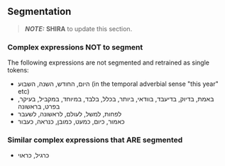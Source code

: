 ## Segmentation

> **_NOTE:_** **SHIRA** to update this section.



### Complex expressions NOT to segment
The following expressions are not segmented and retrained as single tokens:

-	היום, החודש, השנה, השבוע (in the temporal adverbial sense "this year" etc)
-	באמת, בדיוק, בדיעבד, בוודאי, ביותר, בכלל, בלבד, במיוחד, במקביל, בעיקר, בפרט, בראשונה
-	לפחות, למשל, לעולם, לראשונה, לשעבר
-	כאמור, כיום, כמעט, כמובן, כנראה, כעבור

### Similar complex expressions that ARE segmented
-	כרגיל, כראוי
